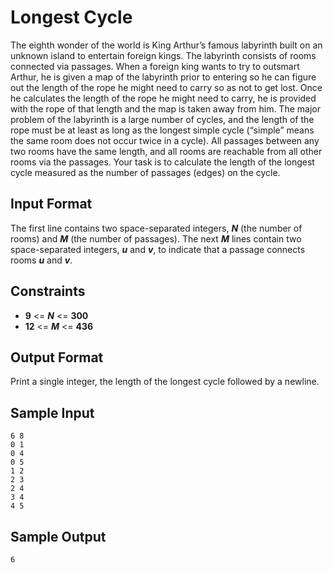 # Longest Cycle

The eighth wonder of the world is King Arthur’s famous labyrinth built on an unknown island to entertain foreign kings. The labyrinth consists of rooms connected via passages. When a foreign king wants to try to outsmart Arthur, he is given a map of the labyrinth prior to entering so he can figure out the length of the rope he might need to carry so as not to get lost. Once he calculates the length of the rope he might need to carry, he is provided with the rope of that length and the map is taken away from him. The major problem of the labyrinth is a large number of cycles, and the length of the rope must be at least as long as the longest simple cycle (“simple” means the same room does not occur twice in a cycle). All passages between any two rooms have the same length, and all rooms are reachable from all other rooms via the passages. Your task is to calculate the length of the longest cycle measured as the number of passages (edges) on the cycle.

## Input Format

The first line contains two space-separated integers, **_N_** (the number of rooms) and **_M_** (the number of passages).
The next **_M_** lines contain two space-separated integers, **_u_** and **_v_**, to indicate that a passage connects rooms **_u_** and **_v_**.

## Constraints
* **9** <= **_N_** <= **300**
* **12** <= **_M_** <= **436**

## Output Format

Print a single integer, the length of the longest cycle followed by a newline.

## Sample Input
```
6 8
0 1
0 4
0 5
1 2
2 3
2 4
3 4
4 5
```

## Sample Output
```
6
```